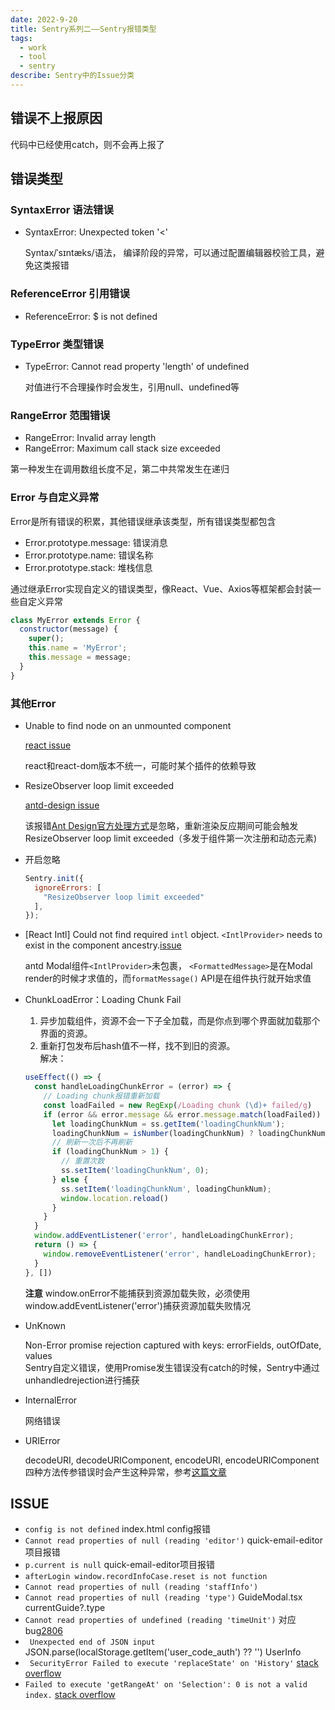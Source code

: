 ```yaml
---
date: 2022-9-20
title: Sentry系列二——Sentry报错类型
tags:
  - work
  - tool
  - sentry
describe: Sentry中的Issue分类
---
```

  

## 错误不上报原因

代码中已经使用catch，则不会再上报了

## 错误类型

### SyntaxError 语法错误

- SyntaxError: Unexpected token '<'

  Syntax/ˈsɪntæks/语法， 编译阶段的异常，可以通过配置编辑器校验工具，避免这类报错

### ReferenceError 引用错误

- ReferenceError: $ is not defined

### TypeError 类型错误

- TypeError: Cannot read property 'length' of undefined

  对值进行不合理操作时会发生，引用null、undefined等

### RangeError 范围错误

- RangeError: Invalid array length
- RangeError: Maximum call stack size exceeded

第一种发生在调用数组长度不足，第二中共常发生在递归

### Error 与自定义异常

Error是所有错误的积累，其他错误继承该类型，所有错误类型都包含

- Error.prototype.message: 错误消息
- Error.prototype.name: 错误名称
- Error.prototype.stack: 堆栈信息

通过继承Error实现自定义的错误类型，像React、Vue、Axios等框架都会封装一些自定义异常

```js
class MyError extends Error {
  constructor(message) {
    super();
    this.name = 'MyError';
    this.message = message;
  }
}
```

### 其他Error

- Unable to find node on an unmounted component

  [react issue](https://github.com/facebook/react/issues/20131)

  react和react-dom版本不统一，可能时某个插件的依赖导致

- ResizeObserver loop limit exceeded

  [antd-design issue](https://github.com/ant-design/ant-design/issues/23246)

  该报错[Ant Design官方处理方式](https://github.com/ant-design/ant-design/blob/a51439cbbabef454e35218864fddf0da96e4801e/site/theme/template/Layout/index.jsx#L46)是忽略，重新渲染反应期间可能会触发ResizeObserver loop limit exceeded（多发于组件第一次注册和动态元素)

- 开启忽略

  ```js
  Sentry.init({
    ignoreErrors: [
      "ResizeObserver loop limit exceeded"
    ],
  });
  ```

- [React Intl] Could not find required `intl` object. `<IntlProvider>` needs to exist in the component ancestry.[issue](https://github.com/formatjs/formatjs/issues/1372)
  
  antd Modal组件`<IntlProvider>`未包裹， `<FormattedMessage>`是在Modal render的时候才求值的，而`formatMessage()` API是在组件执行就开始求值
- ChunkLoadError：Loading Chunk Fail
  
  1. 异步加载组件，资源不会一下子全加载，而是你点到哪个界面就加载那个界面的资源。
  2. 重新打包发布后hash值不一样，找不到旧的资源。<br />
  解决：

  ```js
  useEffect(() => {
    const handleLoadingChunkError = (error) => {
      // Loading chunk报错重新加载
      const loadFailed = new RegExp(/Loading chunk (\d)+ failed/g)
      if (error && error.message && error.message.match(loadFailed)) {
        let loadingChunkNum = ss.getItem('loadingChunkNum');
        loadingChunkNum = isNumber(loadingChunkNum) ? loadingChunkNum + 1 : 0;
        // 刷新一次后不再刷新
        if (loadingChunkNum > 1) {
          // 重置次数
          ss.setItem('loadingChunkNum', 0);
        } else {
          ss.setItem('loadingChunkNum', loadingChunkNum);
          window.location.reload()
        }
      }
    }
    window.addEventListener('error', handleLoadingChunkError);
    return () => {
      window.removeEventListener('error', handleLoadingChunkError);
    }
  }, [])
  ```

  **注意** window.onError不能捕获到资源加载失败，必须使用window.addEventListener('error')捕获资源加载失败情况

- UnKnown

  Non-Error promise rejection captured with keys: errorFields, outOfDate, values <br />
  Sentry自定义错误，使用Promise发生错误没有catch的时候，Sentry中通过unhandledrejection进行捕获

- InternalError
  
  网络错误
- URIError
  
  decodeURI, decodeURIComponent, encodeURI, encodeURIComponent四种方法传参错误时会产生这种异常，参考[这篇文章](https://wang1xiang.github.io/blog/docs/work/malformed.html)

## ISSUE

- `config is not defined` index.html config报错
- `Cannot read properties of null (reading 'editor')` quick-email-editor项目报错
- `p.current is null` quick-email-editor项目报错
- `afterLogin window.recordInfoCase.reset is not function` 
- `Cannot read properties of null (reading 'staffInfo')`
- `Cannot read properties of null (reading 'type')` GuideModal.tsx  currentGuide?.type
- `Cannot read properties of undefined (reading 'timeUnit')` 对应bug[2806](http://zentao.quickcep.com/bug-view-2806.html?tid=cnfds63a)
- ` Unexpected end of JSON input`  JSON.parse(localStorage.getItem('user_code_auth') ?? '') UserInfo
- ` SecurityError Failed to execute 'replaceState' on 'History'` [stack overflow](https://stackoverflow.com/questions/32453806/uncaught-securityerror-failed-to-execute-replacestate-on-history-cannot-be)
- `Failed to execute 'getRangeAt' on 'Selection': 0 is not a valid index.` [stack overflow](https://stackoverflow.com/questions/22935320/uncaught-indexsizeerror-failed-to-execute-getrangeat-on-selection-0-is-not)
